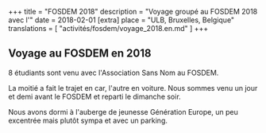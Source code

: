 +++
title = "FOSDEM 2018"
description = "Voyage groupé au FOSDEM 2018 avec l'"
date = 2018-02-01
[extra]
place = "ULB, Bruxelles, Belgique"
translations = [
    "activités/fosdem/voyage_2018.en.md"
]
+++

## Voyage au FOSDEM en 2018

8 étudiants sont venu avec l'Association Sans Nom au FOSDEM.

La moitié a fait le trajet en car, l'autre en voiture.
Nous sommes venu un jour et demi avant le FOSDEM et reparti le dimanche soir.

Nous avons dormi à l'auberge de jeunesse Génération Europe, un peu excentrée
mais plutôt sympa et avec un parking.
